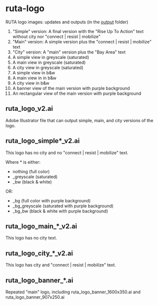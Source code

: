 # ruta-logo
RUTA logo images: updates and outputs (in the [output](/output) folder)

1. "Simple" version: A final version with the "Rise Up To Action" text without city nor "connect | resist | mobilize"
2. "Main" version: A simple version plus the "connect | resist | mobilize" text
3. "City" version: A "main" version plus the "Bay Area" text 
4. A simple view in greyscale (saturated)
5. A main view in greyscale (saturated)
6. A city view in greyscale (saturated)
7. A simple view in b&w
8. A main view in in b&w
9. A city view in b&w
10. A banner view of the main version with purple background
11. An rectangular view of the main version with purple background


## ruta_logo_v2.ai

Adobe Illustrator file that can output simple, main, and city versions of the logo.

## ruta_logo_simple*_v2.ai

This logo has no city and no "connect | resist | mobilize" text.

Where * is either:

* nothing (full color)
* _greyscale (saturated)
* _bw (black & white)

OR:

* _bg (full color with purple background)
* _bg_greyscale (saturated with purple background)
* _bg_bw (black & white with purple background)


## ruta_logo_main_*_v2.ai

This logo has no city text.

## ruta_logo_city_*_v2.ai

This logo has city and "connect | resist | mobilize" text.

## ruta_logo_banner_*.ai

Repeated "main" logo, including ruta_logo_banner_1600x350.ai and ruta_logo_banner_907x250.ai




